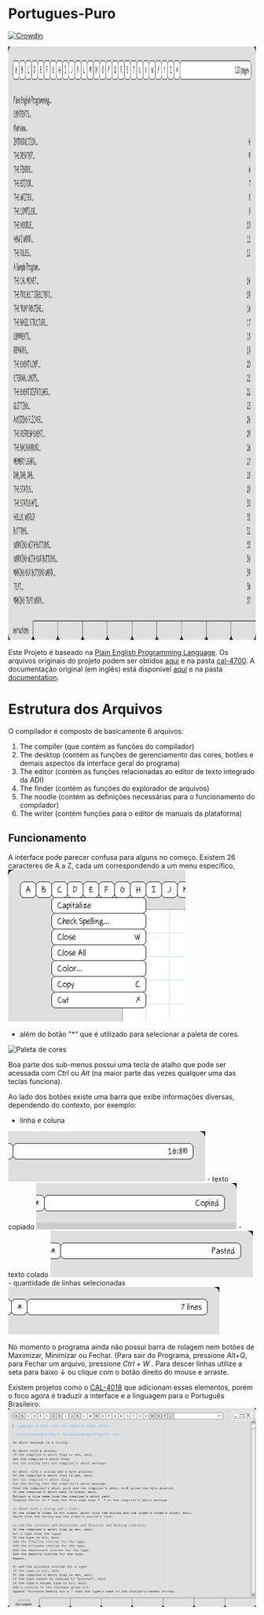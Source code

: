 # Portugues-Puro

[![Crowdin](https://badges.crowdin.net/portugues-puro/localized.svg)](https://crowdin.com/project/portugues-puro)

<p>
<img src="Imagens-Para-o-Readme/tela.png" alt="Tela do Programa" width="1280" height="1204">
 </p>


Este Projeto é baseado na [Plain English Programming Language](http://osmosianplainenglishprogramming.blog/).
Os arquivos originais do projeto podem ser obtidos [aqui](http://www.osmosian.com/cal-4700.zip) e na pasta [cal-4700](https://github.com/elenderg/Portugues-Puro/tree/main/cal-4700%20ingl%C3%AAs).
A documentação original (em inglês) está disponível [aqui](http://www.osmosian.com/instructions.pdf) e na pasta [documentation](https://github.com/elenderg/Portugues-Puro/tree/main/cal-4700%20ingl%C3%AAs/documentation).


# Estrutura dos Arquivos

O compilador é composto de basicamente 6 arquivos:

 1. The compiler (que contém as funções do compilador)
 2. The desktop (contém as funções de gerenciamento das cores, botões e demais aspectos da interface geral do programa)
 3. The editor (contém as funções relacionadas ao editor de texto integrado da ADI)
 4. The finder (contém as funções do explorador de arquivos)
 5. The noodle (contém as definições necessárias para o funcionamento do compilador)
 6. The writer (contém funções para o editor de manuais da plataforma)


## Funcionamento

A interface pode parecer confusa para alguns no começo. Existem 26 caracteres de A a Z, cada um correspondendo a um menu específico,  
<img src="Imagens-Para-o-Readme/menus.png" Alt="Menu do programa">
- além do botão "*" que é utilizado para selecionar a paleta de cores. 
 <img src="Imagens-Para-o-Readme/✷.png" Alt="Paleta de cores">


Boa parte dos sub-menus possui uma tecla de atalho que pode ser acessada com _Ctrl_ ou _Alt_ (na maior parte das vezes qualquer uma das teclas funciona).

Ao lado dos botões existe uma barra que exibe informações diversas, dependendo do contexto, por exemplo: 

 - linha e coluna
 <img src="Imagens-Para-o-Readme/linhacoluna.png">
 - texto copiado
 <img src="Imagens-Para-o-Readme/copiado.png">
 - texto colado
 <img src="Imagens-Para-o-Readme/colado.png">
 - quantidade de linhas selecionadas
 <img src="Imagens-Para-o-Readme/quantidadedelinhasselecionadas.png">
 

No momento o programa ainda não possui barra de rolagem nem botões de Maximizar, Minimizar ou Fechar. (Para sair do Programa, pressione _Alt+Q_, para Fechar um arquivo, pressione _Ctrl + W_ . Para descer linhas utilize a seta para baixo ↓ ou clique com o botão direito do mouse e arraste.

Existem projetos como o [CAL-4018](https://github.com/Folds/english) que adicionam esses elementos, porém o foco agora é traduzir a interface e a linguagem para o Português Brasileiro.
 <img src="Imagens-Para-o-Readme/cal4018.png">
